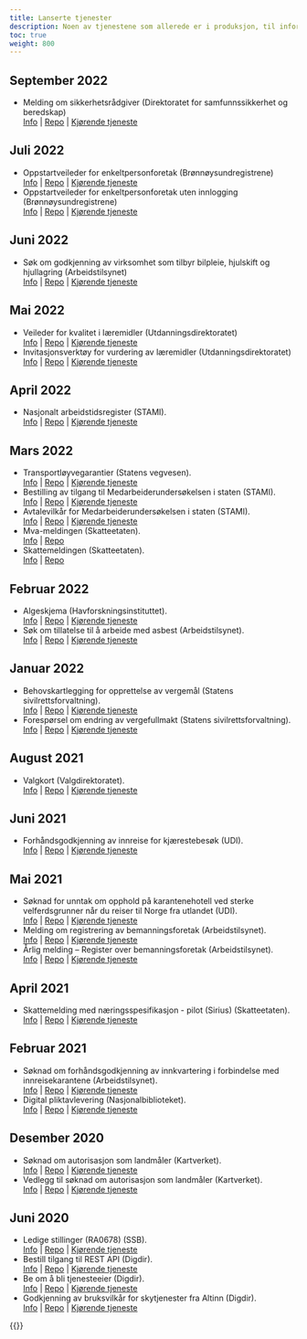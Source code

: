 ```yaml
---
title: Lanserte tjenester
description: Noen av tjenestene som allerede er i produksjon, til informasjon og inspirasjon.
toc: true
weight: 800
---
```


## September 2022

- Melding om sikkerhetsrådgiver (Direktoratet for samfunnssikkerhet og beredskap)  
  [Info](https://www.altinn.no/skjemaoversikt/direktoratet-for-samfunnssikkerhet-og-beredskap/melding-om-sikkerhetsradgiver/) | [Repo](https://altinn.studio/repos/dsb/melding-om-sikkerhetsraadgiver) | [Kjørende tjeneste](https://dsb.apps.altinn.no/dsb/melding-om-sikkerhetsraadgiver/)


## Juli 2022

- Oppstartveileder for enkeltpersonforetak (Brønnøysundregistrene)  
  [Info](https://www.altinn.no/oppstartsveileder/) | [Repo](https://altinn.studio/repos/brg/oppstartsveilederen) | [Kjørende tjeneste](https://brg.apps.altinn.no/brg/oppstartsveilederen/)
- Oppstartveileder for enkeltpersonforetak uten innlogging (Brønnøysundregistrene)  
  [Info](https://www.altinn.no/oppstartsveileder/) | [Repo](https://altinn.studio/repos/brg/anonym-oppstartsveilederen) | [Kjørende tjeneste](https://brg.apps.altinn.no/brg/anonym-oppstartsveilederen/)

## Juni 2022

- Søk om godkjenning av virksomhet som tilbyr bilpleie, hjulskift og hjullagring (Arbeidstilsynet)  
  [Info](https://www.altinn.no/skjemaoversikt/arbeidstilsynet/sok-om-godkjenning-av-virksomhet-som-tilbyr-bilpleie-hjulskift-og-hjullagring/) | [Repo](https://altinn.studio/repos/dat/bilpleie-soknad) | [Kjørende tjeneste](https://dat.apps.altinn.no/dat/bilpleie-soknad/)

## Mai 2022

- Veileder for kvalitet i læremidler (Utdanningsdirektoratet)  
  [Info](https://www.altinn.no/skjemaoversikt/utdanningsdirektoratet/veileder-for-kvalitet-i-laremidler-vfkl/) | [Repo](https://altinn.studio/repos/udir/vfkl) | [Kjørende tjeneste](https://udir.apps.altinn.no/udir/vfkl/)
- Invitasjonsverktøy for vurdering av læremidler (Utdanningsdirektoratet)  
  [Info](https://www.altinn.no/skjemaoversikt/utdanningsdirektoratet/invitasjonsverktoy-for-vurdering-av-laremidler-vfkl/) | [Repo](hhttps://altinn.studio/repos/udir/invitasjon-vfkl) | [Kjørende tjeneste](https://udir.apps.altinn.no/udir/invitasjon-vfkl/)

## April 2022

- Nasjonalt arbeidstidsregister (STAMI).  
  [Info](https://aip.stami.no/url/atid-om-registeret) | [Repo](https://altinn.studio/repos/stami/atid-databehandler-2022) | [Kjørende tjeneste](https://stami.apps.altinn.no/stami/atid-databehandler-2022/)

## Mars 2022

- Transportløyvegarantier (Statens vegvesen).  
  [Info](https://www.altinn.no/skjemaoversikt/statens-vegvesen/transportloyvegarantier/) | [Repo](https://altinn.studio/repos/svv/transportloyvegarantier) | [Kjørende tjeneste](https://svv.apps.altinn.no/svv/transportloyvegarantier/)
- Bestilling av tilgang til Medarbeiderundersøkelsen i staten (STAMI).  
  [Info](https://aip.stami.no/url/must-om-prosjektet) | [Repo](https://altinn.studio/repos/stami/mu-bestilling-2021) | [Kjørende tjeneste](https://stami.apps.altinn.no/stami/mu-bestilling-2021/)
- Avtalevilkår for Medarbeiderundersøkelsen i staten (STAMI).  
  [Info](https://aip.stami.no/url/must-om-prosjektet) | [Repo](https://altinn.studio/repos/stami/mu-databehandler-2021) | [Kjørende tjeneste](https://stami.apps.altinn.no/stami/mu-databehandler-2021/)
- Mva-meldingen (Skatteetaten).  
  [Info](https://skatteetaten.github.io/mva-meldingen/) | [Repo](https://altinn.studio/repos/skd/mva-melding-innsending-v1)
- Skattemeldingen (Skatteetaten).  
  [Info](https://github.com/Skatteetaten/skattemeldingen) | [Repo](https://altinn.studio/repos/skd/formueinntekt-skattemelding-v2)

## Februar 2022

- Algeskjema (Havforskningsinstituttet).  
  [Info](https://www.altinn.no/skjemaoversikt/havforskningsinstituttet/algeskjema/) | [Repo](https://altinn.studio/repos/hi/algeskjema) | [Kjørende tjeneste](https://hi.apps.altinn.no/hi/algeskjema/)
- Søk om tillatelse til å arbeide med asbest (Arbeidstilsynet).  
  [Info](https://www.altinn.no/skjemaoversikt/arbeidstilsynet/soknad-om-tillatelse-til-a-arbeide-med-asbest/) | [Repo](https://altinn.studio/repos/dat/asbest-soknad) | [Kjørende tjeneste](https://dat.apps.altinn.no/dat/asbest-soknad/)

## Januar 2022

- Behovskartlegging for opprettelse av vergemål (Statens sivilrettsforvaltning).  
  [Info](https://www.altinn.no/skjemaoversikt/statens-sivilrettsforvaltning/behovskartlegging-for-opprettelse-av-vergemal/) | [Repo](https://altinn.studio/repos/srf/fufinn-behovskartlegging) | [Kjørende tjeneste](https://srf.apps.altinn.no/srf/fufinn-behovskartlegging/)
- Forespørsel om endring av vergefullmakt (Statens sivilrettsforvaltning).  
  [Info](https://www.altinn.no/skjemaoversikt/statens-sivilrettsforvaltning/foresporsel-om-endring-av-vergefullmakt/) | [Repo](https://altinn.studio/repos/srf/fufinn-behovsendring) | [Kjørende tjeneste](https://srf.apps.altinn.no/srf/fufinn-behovsendring/)

## August 2021

- Valgkort (Valgdirektoratet).  
  [Info](https://www.valg.no/for-velgere/stortingsvalget-2021/valgkort/) | [Repo](https://altinn.studio/repos/valg/valgkort) | [Kjørende tjeneste](https://valg.apps.altinn.no/valg/valgkort/)

## Juni 2021

- Forhåndsgodkjenning av innreise for kjærestebesøk (UDI).  
  [Info](https://www.udi.no/om-koronasituasjonen/innreise-og-opphold/jeg-er-i-norge/besok-av-kjaereste/) | [Repo](https://altinn.studio/repos/udi/kjaerestebesok/) | [Kjørende tjeneste](https://udi.apps.altinn.no/udi/kjaerestebesok/)

## Mai 2021

- Søknad for unntak om opphold på karantenehotell ved sterke velferdsgrunner når du reiser til Norge fra utlandet (UDI).  
  [Info](https://www.udi.no/om-koronasituasjonen/soknad-om-unntak-for-opphold-pa-karantenehotell-ved-sterke-velferdsgrunner-nar-du-reiser-til-norge) | [Repo](https://altinn.studio/repos/udi/unntak-karantenehotell-velferd/) | [Kjørende tjeneste](https://udi.apps.altinn.no/udi/unntak-karantenehotell-velferd/)
- Melding om registrering av bemanningsforetak (Arbeidstilsynet).  
  [Info](https://www.altinn.no/skjemaoversikt/arbeidstilsynet/melding-om-registrering-av-bemanningsforetak/) | [Repo](https://altinn.studio/repos/dat/bemanningsforetak) | [Kjørende tjeneste](https://dat.apps.altinn.no/dat/bemanningsforetak/)
- Årlig melding – Register over bemanningsforetak (Arbeidstilsynet).  
  [Info](https://www.altinn.no/skjemaoversikt/arbeidstilsynet/arlig-melding--register-over-bemanningsforetak/) | [Repo](https://altinn.studio/repos/dat/aarligmelding-bemanning) | [Kjørende tjeneste](https://dat.apps.altinn.no/dat/aarligmelding-bemanning/)

## April 2021

- Skattemelding med næringsspesifikasjon - pilot (Sirius) (Skatteetaten).  
  [Info](https://www.skatteetaten.no/bedrift-og-organisasjon/skatt/skattemelding-naringsdrivende/ny-skattemelding/pilot/) | [Repo](https://altinn.studio/repos/skd/sirius-skattemelding-v1) | [Kjørende tjeneste](https://skd.apps.altinn.no/skd/sirius-skattemelding-v1/)

## Februar 2021

- Søknad om forhåndsgodkjenning av innkvartering i forbindelse med innreisekarantene (Arbeidstilsynet).  
  [Info](https://www.altinn.no/skjemaoversikt/arbeidstilsynet/soknad-om-forhandsgodkjenning-av-innkvartering-i-forbindelse-med-innreisekarantene/) | [Repo](https://altinn.studio/repos/dat/innkvartering) | [Kjørende tjeneste](https://dat.apps.altinn.no/dat/innkvartering/)
- Digital pliktavlevering (Nasjonalbiblioteket).  
  [Info](https://www.altinn.no/skjemaoversikt/nasjonalbiblioteket/digital-pliktavlevering/) | [Repo](https://altinn.studio/repos/nbib/digital-pliktavlevering) | [Kjørende tjeneste](https://nbib.apps.altinn.no/nbib/digital-pliktavlevering/)

## Desember 2020

- Søknad om autorisasjon som landmåler (Kartverket).  
  [Info](https://www.kartverket.no/eiendom/autorisasjon-av-eiendomslandmalere/autorisasjon-soknad) | [Repo](https://altinn.studio/repos/kv/aal) | [Kjørende tjeneste](https://kv.apps.altinn.no/kv/aal/)
- Vedlegg til søknad om autorisasjon som landmåler (Kartverket).  
  [Info](https://www.kartverket.no/eiendom/autorisasjon-av-eiendomslandmalere/autorisasjon-soknad) | [Repo](https://altinn.studio/repos/kv/aal-vedlegg) | [Kjørende tjeneste](https://kv.apps.altinn.no/kv/aal-vedlegg/)

## Juni 2020

- Ledige stillinger (RA0678) (SSB).  
  [Info](https://www.altinn.no/skjemaoversikt/statistisk-sentralbyra/ledige-stillinger/) | [Repo](https://altinn.studio/repos/ssb/ra0678-001-ssb-redux/) | [Kjørende tjeneste](https://ssb.apps.altinn.no/ssb/ra0678-001-ssb-redux/)
- Bestill tilgang til REST API (Digdir).  
  [Info](https://altinn.github.io/docs/api/rest/kom-i-gang/) | [Repo](https://altinn.studio/repos/digdir/be-om-api-nokkel) | [Kjørende tjeneste](https://digdir.apps.altinn.no/digdir/be-om-api-nokkel/)
- Be om å bli tjenesteeier (Digdir).  
  [Info](https://www.altinndigital.no/kom-i-gang/guide-kom-i-gang-med-altinn/) | [Repo](https://altinn.studio/repos/digdir/bli-tjenesteeier) | [Kjørende tjeneste](https://digdir.apps.altinn.no/digdir/bli-tjenesteeier/)
- Godkjenning av bruksvilkår for skytjenester fra Altinn (Digdir).  
  [Info](https://altinn.github.io/docs/altinn-studio/) | [Repo](https://altinn.studio/repos/digdir/godkjenn-bruksvilkaar) | [Kjørende tjeneste](https://digdir.apps.altinn.no/digdir/godkjenn-bruksvilkaar/)

{{<children>}}
